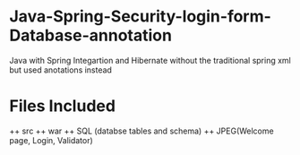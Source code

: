 # Java-Spring-Security-login-form-Database-annotation
Java with Spring Integartion and Hibernate without the traditional spring xml but used anotations instead

Files Included
=============================
++ src
++ war
++ SQL (databse tables and schema)
++ JPEG(Welcome page, Login, Validator)
